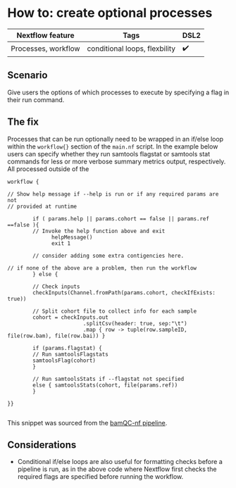 # How to: create optional processes

|Nextflow feature     |Tags                                   |DSL2             |
|---------------------|---------------------------------------|-----------------|
| Processes, workflow |conditional loops, flexbility|:heavy_check_mark:|

## Scenario  

Give users the options of which processes to execute by specifying a flag in their run command. 

## The fix

Processes that can be run optionally need to be wrapped in an if/else loop within the `workflow{}` section of the `main.nf` script. In the example below users can specify whether they run samtools flagstat or samtools stat commands for less or more verbose summary metrics output, respectively. All processed outside of the 
 
```
workflow {

// Show help message if --help is run or if any required params are not
// provided at runtime

        if ( params.help || params.cohort == false || params.ref ==false ){
        // Invoke the help function above and exit
              helpMessage()
              exit 1

        // consider adding some extra contigencies here.

// if none of the above are a problem, then run the workflow
        } else {

        // Check inputs
        checkInputs(Channel.fromPath(params.cohort, checkIfExists: true))

        // Split cohort file to collect info for each sample
        cohort = checkInputs.out
                        .splitCsv(header: true, sep:"\t")
                        .map { row -> tuple(row.sampleID, file(row.bam), file(row.bai)) }

        if (params.flagstat) {
        // Run samtoolsFlagstats
        samtoolsFlag(cohort)
        }

        // Run samtoolsStats if --flagstat not specified
        else { samtoolsStats(cohort, file(params.ref))
        }

}}


```

This snippet was sourced from the [bamQC-nf pipeline](https://github.com/Sydney-Informatics-Hub/bamQC-nf). 


## Considerations 

- Conditional if/else loops are also useful for formatting checks before a pipeline is run, as in the above code where Nextflow first checks the required flags are specified before running the workflow.   
